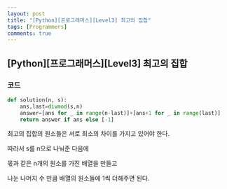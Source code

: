 ```yaml
---
layout: post
title: "[Python][프로그래머스][Level3] 최고의 집합"
tags: [Programmers]
comments: true
---
```


## [Python][프로그래머스][Level3] 최고의 집합

### 코드

```python
def solution(n, s):
    ans,last=divmod(s,n)
    answer=[ans for _ in range(n-last)]+[ans+1 for _ in range(last)]
    return answer if ans else [-1]
```

최고의 집합의 원소들은 서로 최소의 차이를 가지고 있어야 한다.

따라서 s를 n으로 나눠준 다음에

몫과 같은 n개의 원소를 가진 배열을 만들고

나눈 나머지 수 만큼 배열의 원소들에 1씩 더해주면 된다.

